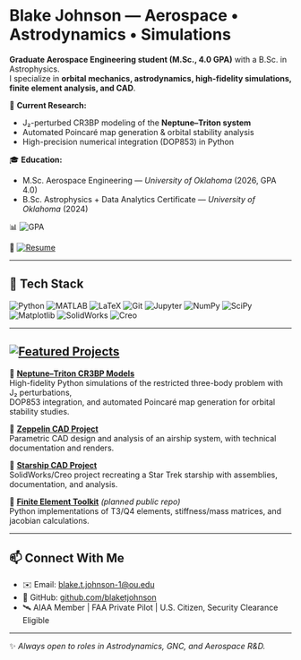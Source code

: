 # Blake Johnson — Aerospace • Astrodynamics • Simulations

**Graduate Aerospace Engineering student (M.Sc., 4.0 GPA)** with a B.Sc. in Astrophysics.  
I specialize in **orbital mechanics, astrodynamics, high-fidelity simulations, finite element analysis, and CAD**.  

🔭 **Current Research:**  
- J₂-perturbed CR3BP modeling of the **Neptune–Triton system**  
- Automated Poincaré map generation & orbital stability analysis  
- High-precision numerical integration (DOP853) in Python  

🎓 **Education:**  
- M.Sc. Aerospace Engineering — *University of Oklahoma* (2026, GPA 4.0)  
- B.Sc. Astrophysics + Data Analytics Certificate — *University of Oklahoma* (2024)  

📊 ![GPA](https://img.shields.io/badge/GPA-4.0-brightgreen?style=for-the-badge) 

📄 [![Resume](https://img.shields.io/badge/Resume-PDF-blue?style=for-the-badge&logo=adobeacrobatreader)](https://YOUR-PAGES-LINK/resume.pdf)  


---

## 🚀 Tech Stack

![Python](https://img.shields.io/badge/Python-3776AB?style=for-the-badge&logo=python&logoColor=white)
![MATLAB](https://img.shields.io/badge/MATLAB-0076A8?style=for-the-badge&logo=mathworks&logoColor=white)
![LaTeX](https://img.shields.io/badge/LaTeX-008080?style=for-the-badge&logo=latex&logoColor=white)
![Git](https://img.shields.io/badge/Git-F05032?style=for-the-badge&logo=git&logoColor=white)
![Jupyter](https://img.shields.io/badge/Jupyter-F37626?style=for-the-badge&logo=jupyter&logoColor=white)
![NumPy](https://img.shields.io/badge/Numpy-013243?style=for-the-badge&logo=numpy&logoColor=white)
![SciPy](https://img.shields.io/badge/SciPy-8CAAE6?style=for-the-badge&logo=scipy&logoColor=white)
![Matplotlib](https://img.shields.io/badge/Matplotlib-11557c?style=for-the-badge&logo=plotly&logoColor=white)
![SolidWorks](https://img.shields.io/badge/SolidWorks-E02127?style=for-the-badge&logo=dassaultsystemes&logoColor=white)
![Creo](https://img.shields.io/badge/Creo-00A651?style=for-the-badge&logo=ptc&logoColor=white)

---

## [![Featured Projects](https://img.shields.io/badge/Featured_Projects-🛰️-darkblue?style=for-the-badge)](#)




🔹 [**Neptune–Triton CR3BP Models**](https://github.com/blaketjohnson/r3bp_neptune_triton)  
High-fidelity Python simulations of the restricted three-body problem with J₂ perturbations,  
DOP853 integration, and automated Poincaré map generation for orbital stability studies.  

🔹 [**Zeppelin CAD Project**](https://github.com/blaketjohnson/zeppelin_cad_project)  
Parametric CAD design and analysis of an airship system, with technical documentation and renders.  

🔹 [**Starship CAD Project**](https://github.com/blaketjohnson/starship-cad-project)  
SolidWorks/Creo project recreating a Star Trek starship with assemblies, documentation, and analysis.  

🔹 [**Finite Element Toolkit**](https://github.com/blaketjohnson/fem_notes) *(planned public repo)*  
Python implementations of T3/Q4 elements, stiffness/mass matrices, and jacobian calculations.

---

## 📫 Connect With Me

- ✉️ Email: [blake.t.johnson-1@ou.edu](mailto:blake.t.johnson-1@ou.edu)  
- 🔗 GitHub: [github.com/blaketjohnson](https://github.com/blaketjohnson)  
- 🛰 AIAA Member | FAA Private Pilot | U.S. Citizen, Security Clearance Eligible  

---

✨ *Always open to roles in Astrodynamics, GNC, and Aerospace R&D.*  




